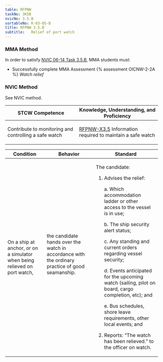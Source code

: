 ```yaml
---
table: RFPNW
taskNo: 3K5B
nvicNo: 3.5.B 
sortableNo: K-03-05-B
title: RFPNW 3.5.B 
subtitle:   Relief of port watch
---
```



### MMA Method

In order to satisfy  [NVIC 06-14  Task  3.5.B]({{site.baseurl}}/assets/images/nvic-06-14.pdf), MMA students must:

* Successfully complete MMA Assessment {% assessment OICNW-2-2A %} *Watch relief*


### NVIC Method

<a onclick="togglevisibility('nvic_methods')" >See NVIC method.</a>

<div id='nvic_methods' class='hide'>

<table>
<thead>
<tr>
<th class='forty'> STCW Competence </th>
<th class='sixty'> Knowledge, Understanding, and Proficiency </th>
</tr>
</thead>




<tbody>
<tr><td markdown='1'>

Contribute to monitoring and controlling a safe watch

</td><td markdown='1'>

[RFPNW-X3.5]({{site.baseurl}}/tables/24.html#RFPNW-X3.5) Information required to maintain a safe watch

</td></tr>


</tbody>
</table>


<table>
<thead>
<tr><th class='twenty'>  Condition </th><th class='twenty'> Behavior </th><th  class='sixty'>Standard </th></tr>
</thead>
<tbody >



<tr><td markdown='1'>

On a ship at anchor, or on a simulator when being relieved on port watch,

</td><td markdown='1'>

the candidate hands over the watch in accordance with the ordinary practice of good seamanship.

<br>

<div class="tooltip">
<span class="tooltiptext">
</span>
</div>


</td><td markdown='1'>

The candidate:

1. Advises the relief:

	a. Which accommodation ladder or other access to the vessel is in use;

	b. The ship security alert status;

	c. Any standing and current orders regarding vessel security;

	d. Events anticipated for the upcoming watch (sailing, pilot on board, cargo completion, etc); and 

	e. Bus schedules, shore leave requirements, other local events; and

2. Reports: “The watch has been relieved.” to the officer on watch.

</td></tr>
</tbody>
</table>
</div>

